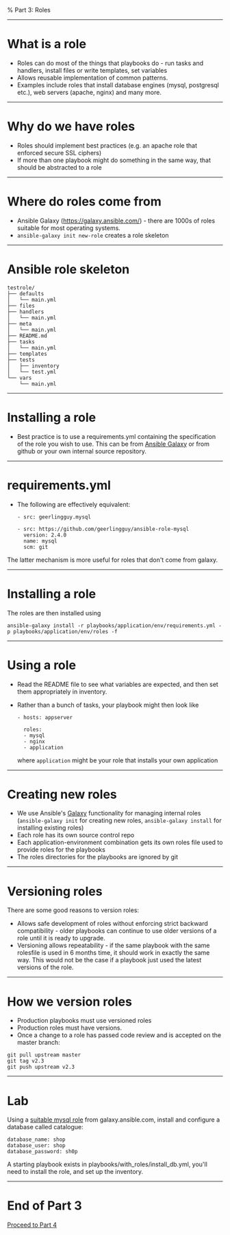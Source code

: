 % Part 3: Roles

---

# What is a role

* Roles can do most of the things that playbooks
  do - run tasks and handlers, install files or
  write templates, set variables
* Allows reusable implementation of common
  patterns.
* Examples include roles that install database
  engines (mysql, postgresql etc.), web servers
  (apache, nginx) and many more.

---

# Why do we have roles

* Roles should implement best practices
  (e.g. an apache role that enforced secure
  SSL ciphers)
* If more than one playbook might do
  something in the same way, that should
  be abstracted to a role

---

# Where do roles come from

* Ansible Galaxy (https://galaxy.ansible.com/) -
  there are 1000s of roles suitable for most
  operating systems.
* `ansible-galaxy init new-role` creates a role
  skeleton

---

# Ansible role skeleton

```
testrole/
├── defaults
│   └── main.yml
├── files
├── handlers
│   └── main.yml
├── meta
│   └── main.yml
├── README.md
├── tasks
│   └── main.yml
├── templates
├── tests
│   ├── inventory
│   └── test.yml
└── vars
    └── main.yml
```


---

# Installing a role

* Best practice is to use a requirements.yml containing
  the specification of the role you wish to use. This
  can be from [Ansible Galaxy](https://galaxy.ansible.com)
  or from github or your own internal source repository.

---

# requirements.yml

* The following are effectively equivalent:

    ```
    - src: geerlingguy.mysql

    - src: https://github.com/geerlingguy/ansible-role-mysql
      version: 2.4.0
      name: mysql
      scm: git
    ```

The latter mechanism is more useful for roles that don't come
from galaxy.

---

# Installing a role

The roles are then installed using

```
ansible-galaxy install -r playbooks/application/env/requirements.yml -p playbooks/application/env/roles -f
```

---

# Using a role

* Read the README file to see what variables are expected, and
  then set them appropriately in inventory.

* Rather than a bunch of tasks, your playbook might then look
  like

  ```
  - hosts: appserver

    roles:
    - mysql
    - nginx
    - application
  ```

  where `application` might be your role that installs your
  own application

---

# Creating new roles

- We use Ansible's [Galaxy](http://docs.ansible.com/galaxy.html) functionality
  for managing internal roles (`ansible-galaxy init` for creating new roles,
  `ansible-galaxy install` for installing existing roles)
- Each role has its own source control repo
- Each application-environment combination gets its own roles file used to provide
  roles for the playbooks
- The roles directories for the playbooks are ignored by git


---

# Versioning roles

There are some good reasons to version roles:
* Allows safe development of roles without enforcing strict backward
  compatibility - older playbooks can continue to use older versions
  of a role until it is ready to upgrade.
* Versioning allows repeatability - if the same playbook with the same rolesfile
  is used in 6 months time, it should work in exactly the same way. This would
  not be the case if a playbook just used the latest versions of the role.

---

# How we version roles

- Production playbooks must use versioned roles
- Production roles must have versions.
- Once a change to a role has passed code review and is accepted on
  the master branch:

```
git pull upstream master
git tag v2.3
git push upstream v2.3
```

---

# Lab

Using a [suitable mysql role](https://galaxy.ansible.com/resmo/mysql/)
from galaxy.ansible.com,
install and configure a database called catalogue:

```
database_name: shop
database_user: shop
database_password: sh0p
```

A starting playbook exists in playbooks/with_roles/install_db.yml, you'll need
to install the role, and set up the inventory.

---

# End of Part 3

[Proceed to Part 4](04-tools.html)
